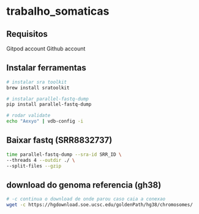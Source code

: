 # trabalho_somaticas

## Requisitos

Gitpod account
Github account

## Instalar ferramentas

```bash
# instalar sra toolkit
brew install sratoolkit
```

```bash
# instalar parallel-fastq-dump
pip install parallel-fastq-dump

# rodar validate
echo "Aexyo" | vdb-config -i
```


## Baixar fastq (SRR8832737)

```bash
time parallel-fastq-dump --sra-id SRR_ID \
--threads 4 --outdir ./ \
--split-files --gzip
```

## download do genoma referencia (gh38)

```bash
# -c continua o download de onde parou caso caia a conexao
wget -c https://hgdownload.soe.ucsc.edu/goldenPath/hg38/chromosomes/
```


